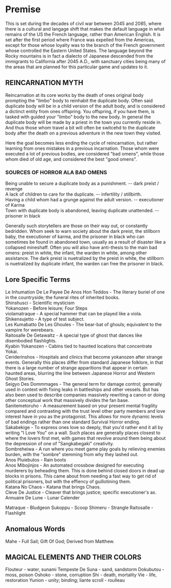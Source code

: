 # Premise
This is set during the decades of civil war between 2045 and 2085, where there is a cultural and langage shift that makes the default language in what remains of the US the French language, rather than American English. It is set after the first period where France was expelled from the Americas, except for those whose loyalty was to the branch of the French government whose controlled the Eastern United States.
The language beyond the Rocky mountains is in fact a dialecto of Japanese descended from the immigrants to California after 2045 A.D., with sanctuary cities being many of the areas that are planned for this particular game and updates to it.

## REINCARNATION MYTH
Reincarnation at its core works by the death of ones original body prompting the &quot;limbo&quot; body to reinhabit the duplicate body.
Often said duplicate body will be in a child version of the adult body, and is considered a dictinct entity from ones offspring.
You offspring, if you have them, is tasked with guided your &quot;limbo&quot; body to the new body.
In general the duplicate body will be made by a priest in the town you currently reside in. And thus those whom travel a bit will often be switcehd to the duplicate body after the death on a previous adventure in the new town they visited.

Here the goal becomes less ending the cycle of reincarnation, but rather learning from ones mistakes in a previous incarnation. Those whom were executed a lot of previous bodies, are considered &quot;bad omens&quot;, while those whom died of old age, and considered the best &quot;good omens&quot;.

### SOURCES OF HORROR ALA BAD OMENS
Being unable to secure a duplicate body as a punishment.             -- dark preist / revenge<br />
A lack of children to care for the duplicate.                        -- infertility / stillbirth.<br />
Having a child whom had a grunge against the adult version.          -- executioner of Karma<br />
Town with duplicate body is abandoned, leaving duplicate unattended. -- prisoner in black<br />

Generally such storytellers are those on their way out, or constantly bedridden. Whom seek to warn society about the dark preist, the stillborn baby, the executioner of karma, and the prisoner in black who can sometimes be found in abandoned town, usually as a result of disaster like a collapsed mineshaff. Often you will also have anti-thesis to the main bad omens: preist in white, the infant, the warden in white, among other assistance.
The dark preist is nuetralized by the preist in white, the stillborn is nuetralized by duplicate infant, the warden can free the prisoner in black.

## Lore Specific Terms
Le Inhumation De Le Payee De Anos Hon Teddos - The literary buriel of one in the countryside; the funeral rites of inherited books.<br />
Shinshusci                                   - Scientific mysticism<br />
Yokanozen                                    - Before leisure; Four Steps<br />
violamatraque                                - A special hammer that can be played like a viola.<br />
Shikensujetto                                - A type of test subject.<br />
Les Kumabatto De Les Ghoules                 - The bear-bat of ghouls; equivalent to the vampire for werebears.<br />
Raitosalle De Getawaltz                      - A special type of ghost that dances like disembodied flashlights. <br />
Kyabin Yokanozen                             - Cabins tied to haunted locations that concentrate Yokai.<br />
Ceriderinshos                                - Hospitals and clinics that become yokanozen after strange events. Generally this places differ from standard Japanese folklore, in that there is a large number of strange apparitions that appear in certain haunted areas, blurring the line between Japanese Horror and Western Ghost Stories.<br />
Seigyo Des Dommmages                         - The general term for damage control; generally used in context with fixing leaks in battleships and other vessels. But has also been used to describe companies massively rewriting a canon or doing other conceptual work that massively divides the fan base.<br />
Sanitemetoruho                               - A measurement based on your present mental fragility compared and contrasting with the trust level other party members and love interest have in you as the protagonist. This allows for more dynamic levels of bad endings rather than one standard Survival Horror ending.<br />
Sakabekige                                   - To express ones love so deeply, that you'd rather end it all by writing "I Love You" on a wall. Such places are generally places closest to where the lovers first met, with games that revolve around them being about the depression of one of "Sangkabegaki" creativity.<br />
Sombreheiwa                                  - A run where you meet game play goals by relieving enemies burden, with the "sombre" stemming from why they lashed out.<br />
Anos Pluiebutos                              - Rain boots<br />
Anos Mibojinjos                              - An automated crossbow designed for executing murderers by beheading them. This is done behind closed doors in dead up blocks in prisons. This came about from needing a fast way to get rid of political prisoners, but with the effiency of guillotining them.<br />
Katana No Chaos                              - Katana that brings Chaos.<br />
Cleve De Justice                             - Cleaver that brings justice; specific executioner's ax.<br />
Annuaire De Lune                             - Lunar Calender<br />

Matraque   - Bludgeon
Sukoppu    - Scoop
Shimeru    - Strangle
Raitosalle - Flashlight

## Anomalous Words
Mahe - Full Sail; Gift Of God; Derived from Matthew.

## MAGICAL ELEMENTS AND THEIR COLORS
Flouteur         - water, sunami
Tempeste De Suna - sand, sandstorm
Dokubutsu        - moss, poison
Oshoko           - stone, corruption
Shi              - death, mortality
Vie              - life, restoration
Yunion           - unity; binding; liante
scroll           - roulleau
